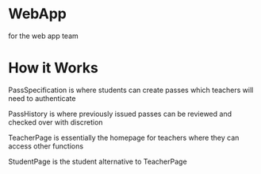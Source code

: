 # WebApp
for the web app team

# How it Works 
PassSpecification is where students can create passes which teachers will need to authenticate

PassHistory is where previously issued passes can be reviewed and checked over with discretion

TeacherPage is essentially the homepage for teachers where they can access other functions

StudentPage is the student alternative to TeacherPage
